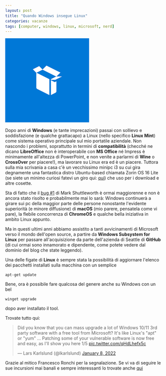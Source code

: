 ```yaml
---
layout: post
title: "Quando Windows insegue Linux"
categories: vacanze
tags: [computer, windows, linux, microsoft, nerd]
---
```

![Programma di installazione app MS](/assets/images/ms-app-package.png "Programma di installazione app MS")

Dopo anni di **Windows** (e tante imprecazioni) passai con sollievo e soddisfazione (e qualche grattacapo) a Linux (nello specifico **Linux Mint**) come sistema operativo principale sul mio portatile aziendale.
Non nascondo i problemi, soprattutto in termini di **compatibilità** (checché ne dicano **LibreOffice** non è interoperabile con **MS Office** né Impress è minimamente all'altezza di PowerPoint, e non venite a parlarmi di **Wine** o **CrossOver** per piacere!), ma lavorare su Linux era ed è un piacere. Tuttora sulla mia scrivania a casa c'è un vecchissimo minipc i3 su cui gira degnamente una fantastica distro Ubuntu-based chiamata Zorin OS 16 Lite (se siete un minimo curiosi fatevi un giro qui: [qui](https://zorin.com/os/ "Vai al sito ufficiale di Zorin OS")) che uso per i download e altre cosette.

Sta di fatto che il [bug #1](https://bugs.launchpad.net/ubuntu/+bug/1) di Mark Shuttleworth è ormai maggiorenne e non è ancora stato risolto e probabilmente mai lo sarà: Windows continuerà a girare sui pc della maggior parte delle persone nonostante l'evidente superiorità (e minore diffusione) di **macOS** (mio parere, pensatela come vi pare), la flebile concorrenza di **ChromeOS** e qualche bella iniziativa in ambito Linux appunto.

Ma in questi ultimi anni abbiamo assistito a tanti avvicinamenti di Microsoft verso il mondo dell'open source, a partire da **Windows Subsystem for Linux** per passare all'acquisizione da parte dell'azienda di Seattle di **GitHub** (di cui ormai sono innamorato e dipendente, come potete vedere dal dominio del blog che state leggendo).

Una delle figate di **Linux** è sempre stata la possibilità di aggiornare l'elenco dei pacchetti installati sulla macchina con un semplice

```
apt-get update
```

Bene, ora è possibile fare qualcosa del genere anche su Windows con un bel

```
winget upgrade
```

dopo aver installato il tool.

Trovate tutto qui:
<blockquote class="twitter-tweet"><p lang="en" dir="ltr">Did you know that you can mass upgrade a lot of Windows 10/11 3rd party software with a free tool from Microsoft? It&#39;s like Linux&#39;s &quot;apt&quot; or &quot;yum&quot; ... Patching some of your vulnerable software is now free and easy, as I&#39;ll show you here 1/5 <a href="https://t.co/qHdLhefx5c">pic.twitter.com/qHdLhefx5c</a></p>&mdash; Lars Karlslund (@lkarlslund) <a href="https://twitter.com/lkarlslund/status/1479809034836402183?ref_src=twsrc%5Etfw">January 8, 2022</a></blockquote> <script async src="https://platform.twitter.com/widgets.js" charset="utf-8"></script>

Grazie al mitico Francesco Ronchi per la segnalazione.
Se vi va di seguire le sue incursioni mai banali e sempre interessanti lo trovate anche [qui](https://t.me/francescoron "Francesco Ronchi - things.")